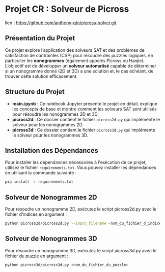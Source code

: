 # Projet CR : Solveur de Picross

lien : https://github.com/anthony-qtn/picross-solver.git

## Présentation du Projet

Ce projet explore l’application des solveurs SAT et des problèmes de satisfaction de contraintes (CSP) pour résoudre des puzzles logiques, en particulier les **nonogrammes** (également appelés Picross ou Hanjie). L’objectif est de développer un **solveur automatisé** capable de déterminer si un nonogramme donné (2D et 3D) a une solution et, le cas échéant, de trouver cette solution efficacement.

## Structure du Projet

- **main.ipynb** : Ce notebook Jupyter présente le projet en détail, explique les concepts de base et montre comment les solveurs SAT sont utilisés pour résoudre les nonogrammes 2D et 3D.
- **picross2d** : Ce dossier contient le fichier `picross2d.py` qui implémente le solveur pour les nonogrammes 2D.
- **picross3d** : Ce dossier contient le fichier `picross3d.py` qui implémente le solveur pour les nonogrammes 3D.

## Installation des Dépendances

Pour installer les dépendances nécessaires à l'exécution de ce projet, utilisez le fichier `requirements.txt`. Vous pouvez installer les dépendances en utilisant la commande suivante :

```bash
pip install -r requirements.txt
```

## Solveur de Nonogrammes 2D

Pour résoudre un nonogramme 2D, exécutez le script picross2d.py avec le fichier d'indices en argument :

```bash
python picross2d/picross2d.py --input_filename <nom_du_fichier_d_indices>
```

## Solveur de Nonogrammes 3D

Pour résoudre un nonogramme 3D, exécutez le script picross3d.py avec le fichier du puzzle en argument :

```bash
python picross3d/picross3d.py <nom_du_fichier_du_puzzle>
```
